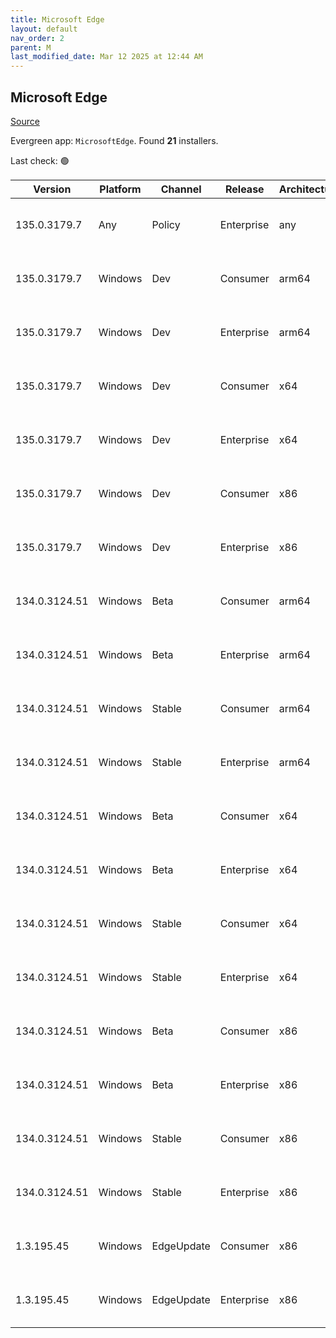 ```yaml
---
title: Microsoft Edge
layout: default
nav_order: 2
parent: M
last_modified_date: Mar 12 2025 at 12:44 AM
---
```


## Microsoft Edge

[Source](https://www.microsoft.com/edge)

Evergreen app: `MicrosoftEdge`. Found **21** installers.

Last check: 🟢

| Version       | Platform | Channel    | Release    | Architecture | Hash                                                             | URI                                                                                                                                                                                                                                                                                                                      |
| ------------- | -------- | ---------- | ---------- | ------------ | ---------------------------------------------------------------- | ------------------------------------------------------------------------------------------------------------------------------------------------------------------------------------------------------------------------------------------------------------------------------------------------------------------------ |
| 135.0.3179.7  | Any      | Policy     | Enterprise | any          | F662E9088A9133D520CBA18DD49C756BCD278F686A271B7A8F73BE5F305A0072 | [https://msedge.sf.dl.delivery.mp.microsoft.com/filestreamingservice/files/10b5295a-f801-49e7-a848-41ac71b5eba0/MicrosoftEdgePolicyTemplates.cab](https://msedge.sf.dl.delivery.mp.microsoft.com/filestreamingservice/files/10b5295a-f801-49e7-a848-41ac71b5eba0/MicrosoftEdgePolicyTemplates.cab)                       |
| 135.0.3179.7  | Windows  | Dev        | Consumer   | arm64        | 216E8112E35C47AE54CDFE3C9265BD5D11EEBAA21C19502C999763E54F2E6950 | [https://msedge.sf.dl.delivery.mp.microsoft.com/filestreamingservice/files/c55c4993-d342-4400-b6da-7f6516574c0d/MicrosoftEdgeDevEnterpriseARM64.msi](https://msedge.sf.dl.delivery.mp.microsoft.com/filestreamingservice/files/c55c4993-d342-4400-b6da-7f6516574c0d/MicrosoftEdgeDevEnterpriseARM64.msi)                 |
| 135.0.3179.7  | Windows  | Dev        | Enterprise | arm64        | 216E8112E35C47AE54CDFE3C9265BD5D11EEBAA21C19502C999763E54F2E6950 | [https://msedge.sf.dl.delivery.mp.microsoft.com/filestreamingservice/files/c55c4993-d342-4400-b6da-7f6516574c0d/MicrosoftEdgeDevEnterpriseARM64.msi](https://msedge.sf.dl.delivery.mp.microsoft.com/filestreamingservice/files/c55c4993-d342-4400-b6da-7f6516574c0d/MicrosoftEdgeDevEnterpriseARM64.msi)                 |
| 135.0.3179.7  | Windows  | Dev        | Consumer   | x64          | 173FF9A1E7C64EF7D9F8854554469699CD049E1511117E867A2BBEE80947EDA7 | [https://msedge.sf.dl.delivery.mp.microsoft.com/filestreamingservice/files/3738ea4b-3679-449c-af16-0689c541939d/MicrosoftEdgeDevEnterpriseX64.msi](https://msedge.sf.dl.delivery.mp.microsoft.com/filestreamingservice/files/3738ea4b-3679-449c-af16-0689c541939d/MicrosoftEdgeDevEnterpriseX64.msi)                     |
| 135.0.3179.7  | Windows  | Dev        | Enterprise | x64          | 173FF9A1E7C64EF7D9F8854554469699CD049E1511117E867A2BBEE80947EDA7 | [https://msedge.sf.dl.delivery.mp.microsoft.com/filestreamingservice/files/3738ea4b-3679-449c-af16-0689c541939d/MicrosoftEdgeDevEnterpriseX64.msi](https://msedge.sf.dl.delivery.mp.microsoft.com/filestreamingservice/files/3738ea4b-3679-449c-af16-0689c541939d/MicrosoftEdgeDevEnterpriseX64.msi)                     |
| 135.0.3179.7  | Windows  | Dev        | Consumer   | x86          | B2ABDB7D8CE1C6E7F29AB14A26E8B088E448D3002EEC1FC4B9B069086BE7E254 | [https://msedge.sf.dl.delivery.mp.microsoft.com/filestreamingservice/files/4f2a5eb6-5730-4209-a5c8-8c380c89ac71/MicrosoftEdgeDevEnterpriseX86.msi](https://msedge.sf.dl.delivery.mp.microsoft.com/filestreamingservice/files/4f2a5eb6-5730-4209-a5c8-8c380c89ac71/MicrosoftEdgeDevEnterpriseX86.msi)                     |
| 135.0.3179.7  | Windows  | Dev        | Enterprise | x86          | B2ABDB7D8CE1C6E7F29AB14A26E8B088E448D3002EEC1FC4B9B069086BE7E254 | [https://msedge.sf.dl.delivery.mp.microsoft.com/filestreamingservice/files/4f2a5eb6-5730-4209-a5c8-8c380c89ac71/MicrosoftEdgeDevEnterpriseX86.msi](https://msedge.sf.dl.delivery.mp.microsoft.com/filestreamingservice/files/4f2a5eb6-5730-4209-a5c8-8c380c89ac71/MicrosoftEdgeDevEnterpriseX86.msi)                     |
| 134.0.3124.51 | Windows  | Beta       | Consumer   | arm64        | D79DAF69954977AF0B17C99977328A9E57042ADE9ED1CDBCEEB5A92EE4367453 | [https://msedge.sf.dl.delivery.mp.microsoft.com/filestreamingservice/files/5e081fdf-4bd9-40d6-aae9-84748473c9f4/MicrosoftEdgeBetaEnterpriseARM64.msi](https://msedge.sf.dl.delivery.mp.microsoft.com/filestreamingservice/files/5e081fdf-4bd9-40d6-aae9-84748473c9f4/MicrosoftEdgeBetaEnterpriseARM64.msi)               |
| 134.0.3124.51 | Windows  | Beta       | Enterprise | arm64        | D79DAF69954977AF0B17C99977328A9E57042ADE9ED1CDBCEEB5A92EE4367453 | [https://msedge.sf.dl.delivery.mp.microsoft.com/filestreamingservice/files/5e081fdf-4bd9-40d6-aae9-84748473c9f4/MicrosoftEdgeBetaEnterpriseARM64.msi](https://msedge.sf.dl.delivery.mp.microsoft.com/filestreamingservice/files/5e081fdf-4bd9-40d6-aae9-84748473c9f4/MicrosoftEdgeBetaEnterpriseARM64.msi)               |
| 134.0.3124.51 | Windows  | Stable     | Consumer   | arm64        | 83CE8BE2B7EE083ADE2B5AB2A3582767FDC26E94F792EA8F9889EC7FEF2414FB | [https://msedge.sf.dl.delivery.mp.microsoft.com/filestreamingservice/files/70be34bf-fe54-4a9d-af6e-da49cf555720/MicrosoftEdgeEnterpriseARM64.msi](https://msedge.sf.dl.delivery.mp.microsoft.com/filestreamingservice/files/70be34bf-fe54-4a9d-af6e-da49cf555720/MicrosoftEdgeEnterpriseARM64.msi)                       |
| 134.0.3124.51 | Windows  | Stable     | Enterprise | arm64        | 83CE8BE2B7EE083ADE2B5AB2A3582767FDC26E94F792EA8F9889EC7FEF2414FB | [https://msedge.sf.dl.delivery.mp.microsoft.com/filestreamingservice/files/70be34bf-fe54-4a9d-af6e-da49cf555720/MicrosoftEdgeEnterpriseARM64.msi](https://msedge.sf.dl.delivery.mp.microsoft.com/filestreamingservice/files/70be34bf-fe54-4a9d-af6e-da49cf555720/MicrosoftEdgeEnterpriseARM64.msi)                       |
| 134.0.3124.51 | Windows  | Beta       | Consumer   | x64          | 31D46F8E4FE4509EF7AB627E94762DCA36E7ACD0A6609BC60F16EC8F10BF3188 | [https://msedge.sf.dl.delivery.mp.microsoft.com/filestreamingservice/files/2a6703a9-6e5e-4fad-8557-f870782a32fc/MicrosoftEdgeBetaEnterpriseX64.msi](https://msedge.sf.dl.delivery.mp.microsoft.com/filestreamingservice/files/2a6703a9-6e5e-4fad-8557-f870782a32fc/MicrosoftEdgeBetaEnterpriseX64.msi)                   |
| 134.0.3124.51 | Windows  | Beta       | Enterprise | x64          | 31D46F8E4FE4509EF7AB627E94762DCA36E7ACD0A6609BC60F16EC8F10BF3188 | [https://msedge.sf.dl.delivery.mp.microsoft.com/filestreamingservice/files/2a6703a9-6e5e-4fad-8557-f870782a32fc/MicrosoftEdgeBetaEnterpriseX64.msi](https://msedge.sf.dl.delivery.mp.microsoft.com/filestreamingservice/files/2a6703a9-6e5e-4fad-8557-f870782a32fc/MicrosoftEdgeBetaEnterpriseX64.msi)                   |
| 134.0.3124.51 | Windows  | Stable     | Consumer   | x64          | 33D86DCFBB76D7458C28BEE411B2B4F91F3810FA87249D7D10180597F9B3AA04 | [https://msedge.sf.dl.delivery.mp.microsoft.com/filestreamingservice/files/4a49d06a-0c3c-4c92-b6da-27eabc0cbb0a/MicrosoftEdgeEnterpriseX64.msi](https://msedge.sf.dl.delivery.mp.microsoft.com/filestreamingservice/files/4a49d06a-0c3c-4c92-b6da-27eabc0cbb0a/MicrosoftEdgeEnterpriseX64.msi)                           |
| 134.0.3124.51 | Windows  | Stable     | Enterprise | x64          | 33D86DCFBB76D7458C28BEE411B2B4F91F3810FA87249D7D10180597F9B3AA04 | [https://msedge.sf.dl.delivery.mp.microsoft.com/filestreamingservice/files/4a49d06a-0c3c-4c92-b6da-27eabc0cbb0a/MicrosoftEdgeEnterpriseX64.msi](https://msedge.sf.dl.delivery.mp.microsoft.com/filestreamingservice/files/4a49d06a-0c3c-4c92-b6da-27eabc0cbb0a/MicrosoftEdgeEnterpriseX64.msi)                           |
| 134.0.3124.51 | Windows  | Beta       | Consumer   | x86          | AF5D752F638ABC86838AE806CEC760B6842D01B812DC77EE2A05BEF45A89AD52 | [https://msedge.sf.dl.delivery.mp.microsoft.com/filestreamingservice/files/77c5e5a8-8ec1-4b3f-a19b-4272451d0d8c/MicrosoftEdgeBetaEnterpriseX86.msi](https://msedge.sf.dl.delivery.mp.microsoft.com/filestreamingservice/files/77c5e5a8-8ec1-4b3f-a19b-4272451d0d8c/MicrosoftEdgeBetaEnterpriseX86.msi)                   |
| 134.0.3124.51 | Windows  | Beta       | Enterprise | x86          | AF5D752F638ABC86838AE806CEC760B6842D01B812DC77EE2A05BEF45A89AD52 | [https://msedge.sf.dl.delivery.mp.microsoft.com/filestreamingservice/files/77c5e5a8-8ec1-4b3f-a19b-4272451d0d8c/MicrosoftEdgeBetaEnterpriseX86.msi](https://msedge.sf.dl.delivery.mp.microsoft.com/filestreamingservice/files/77c5e5a8-8ec1-4b3f-a19b-4272451d0d8c/MicrosoftEdgeBetaEnterpriseX86.msi)                   |
| 134.0.3124.51 | Windows  | Stable     | Consumer   | x86          | 04F5BEAAB7F159BDCA386B11D48C898E88C474F95640AF51B316F3CCCD6E573B | [https://msedge.sf.dl.delivery.mp.microsoft.com/filestreamingservice/files/4c2f0bd7-8cb6-4c04-b20e-f3d95420a696/MicrosoftEdgeEnterpriseX86.msi](https://msedge.sf.dl.delivery.mp.microsoft.com/filestreamingservice/files/4c2f0bd7-8cb6-4c04-b20e-f3d95420a696/MicrosoftEdgeEnterpriseX86.msi)                           |
| 134.0.3124.51 | Windows  | Stable     | Enterprise | x86          | 04F5BEAAB7F159BDCA386B11D48C898E88C474F95640AF51B316F3CCCD6E573B | [https://msedge.sf.dl.delivery.mp.microsoft.com/filestreamingservice/files/4c2f0bd7-8cb6-4c04-b20e-f3d95420a696/MicrosoftEdgeEnterpriseX86.msi](https://msedge.sf.dl.delivery.mp.microsoft.com/filestreamingservice/files/4c2f0bd7-8cb6-4c04-b20e-f3d95420a696/MicrosoftEdgeEnterpriseX86.msi)                           |
| 1.3.195.45    | Windows  | EdgeUpdate | Consumer   | x86          | 700E5BB6A5A53998DC2A6489887959D4CEEAE9B9DE9D40519E5E339970800570 | [https://msedge.sf.dl.delivery.mp.microsoft.com/filestreamingservice/files/256d3512-b2cf-43c3-98cc-7dae2bb83622/MicrosoftEdgeUpdateSetup_X86_1.3.195.45.exe](https://msedge.sf.dl.delivery.mp.microsoft.com/filestreamingservice/files/256d3512-b2cf-43c3-98cc-7dae2bb83622/MicrosoftEdgeUpdateSetup_X86_1.3.195.45.exe) |
| 1.3.195.45    | Windows  | EdgeUpdate | Enterprise | x86          | 700E5BB6A5A53998DC2A6489887959D4CEEAE9B9DE9D40519E5E339970800570 | [https://msedge.sf.dl.delivery.mp.microsoft.com/filestreamingservice/files/256d3512-b2cf-43c3-98cc-7dae2bb83622/MicrosoftEdgeUpdateSetup_X86_1.3.195.45.exe](https://msedge.sf.dl.delivery.mp.microsoft.com/filestreamingservice/files/256d3512-b2cf-43c3-98cc-7dae2bb83622/MicrosoftEdgeUpdateSetup_X86_1.3.195.45.exe) |
